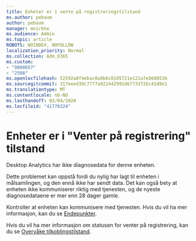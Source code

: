 ```yaml
---
title: Enheter er i vente på registreringstilstand
ms.author: pebaum
author: pebaum
manager: mnirkhe
ms.audience: Admin
ms.topic: article
ROBOTS: NOINDEX, NOFOLLOW
localization_priority: Normal
ms.collection: Adm_O365
ms.custom:
- "9000657"
- "2508"
ms.openlocfilehash: 52592a8f4ebac0a9b6c8105721e121a7e560853b
ms.sourcegitcommit: 317eeed39c7777a922442992d67733726c41d9e1
ms.translationtype: MT
ms.contentlocale: nb-NO
ms.lasthandoff: 02/04/2020
ms.locfileid: "41770324"
---
```

# <a name="devices-are-in-awaiting-enrollment-state"></a>Enheter er i "Venter på registrering" tilstand

Desktop Analytics har ikke diagnosedata for denne enheten. 

Dette problemet kan oppstå fordi du nylig har lagt til enheten i målsamlingen, og den ennå ikke har sendt data. Det kan også bety at enheten ikke kommuniserer riktig med tjenesten, og de nyeste diagnosedataene er mer enn 28 dager gamle.

Kontroller at enheten kan kommunisere med tjenesten. Hvis du vil ha mer informasjon, kan du se [Endepunkter](https://docs.microsoft.com/configmgr/desktop-analytics/enable-data-sharing#endpoints).

Hvis du vil ha mer informasjon om statusen for venter på registrering, kan du se [Overvåke tilkoblingstilstand](https://docs.microsoft.com/configmgr/desktop-analytics/monitor-connection-health#awaiting-enrollment).